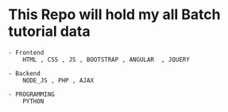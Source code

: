 # This Repo will hold my all Batch tutorial data
    - Frontend
        HTML , CSS , JS , BOOTSTRAP , ANGULAR  , JQUERY
    
    - Backend 
        NODE_JS , PHP , AJAX

    - PROGRAMMING
        PYTHON